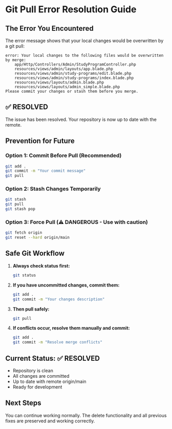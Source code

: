 # Git Pull Error Resolution Guide

## The Error You Encountered

The error message shows that your local changes would be overwritten by a git pull:

```
error: Your local changes to the following files would be overwritten by merge:
    app/Http/Controllers/Admin/StudyProgramController.php
    resources/views/admin/layouts/app.blade.php
    resources/views/admin/study-programs/edit.blade.php
    resources/views/admin/study-programs/index.blade.php
    resources/views/layouts/admin.blade.php
    resources/views/layouts/admin_simple.blade.php
Please commit your changes or stash them before you merge.
```

## ✅ RESOLVED

The issue has been resolved. Your repository is now up to date with the remote.

## Prevention for Future

### Option 1: Commit Before Pull (Recommended)
```bash
git add .
git commit -m "Your commit message"
git pull
```

### Option 2: Stash Changes Temporarily
```bash
git stash
git pull
git stash pop
```

### Option 3: Force Pull (⚠️ DANGEROUS - Use with caution)
```bash
git fetch origin
git reset --hard origin/main
```

## Safe Git Workflow

1. **Always check status first:**
   ```bash
   git status
   ```

2. **If you have uncommitted changes, commit them:**
   ```bash
   git add .
   git commit -m "Your changes description"
   ```

3. **Then pull safely:**
   ```bash
   git pull
   ```

4. **If conflicts occur, resolve them manually and commit:**
   ```bash
   git add .
   git commit -m "Resolve merge conflicts"
   ```

## Current Status: ✅ RESOLVED
- Repository is clean
- All changes are committed
- Up to date with remote origin/main
- Ready for development

## Next Steps
You can continue working normally. The delete functionality and all previous fixes are preserved and working correctly.
